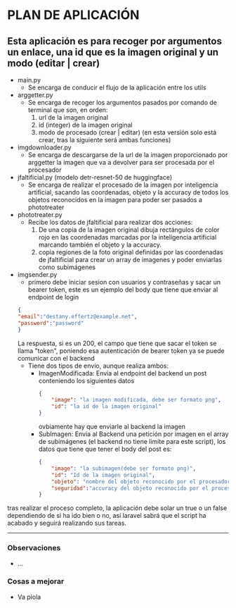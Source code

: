 # PLAN DE APLICACIÓN

Esta aplicación es para recoger por argumentos un enlace, una id que es la imagen original y un modo (editar | crear)
---
- main.py
    - Se encarga de conducir el flujo de la aplicación entre los utils
- arggetter.py
    - Se encarga de recoger los argumentos pasados por comando de terminal que son, en orden:
        1. url de la imagen original
        1. id (integer) de la imagen original
        1. modo de procesado (crear | editar) (en esta versión solo está crear, tras la siguiente será ambas funciones)
- imgdownloader.py
    - Se encarga de descargarse de la url de la imagen proporcionado por arggetter la imagen que va a devolver para ser procesada por el procesador
- jfaltificial.py (modelo detr-resnet-50 de huggingface)
    - Se encarga de realizar el procesado de la imagen por inteligencia artificial, sacando las coordenadas, objeto y la accuracy de todos los objetos reconocidos en la imagen para poder ser pasados a phototreater
- phototreater.py
    - Recibe los datos de jfaltificial para realizar dos acciones:
        1. De una copia de la imagen original dibuja rectángulos de color rojo en las coordenadas marcadas por la inteligencia artificial marcando también el objeto y la accuracy.
        1. copia regiones de la foto original definidas por las coordenadas de jfaltificial para crear un array de imagenes y poder enviarlas como subimágenes
- imgsender.py
    - primero debe iniciar sesion con usuarios y contraseñas y sacar un bearer token, este es un ejemplo del body que tiene que enviar al endpoint de login
    ```json
    {
    "email":"destany.effertz@example.net",
    "password":"password"
    }    
    ```
    La respuesta, si es un 200, el campo que tiene que sacar el token se llama "token", poniendo esa autenticación de bearer token ya se puede comunicar con el backend
    - Tiene dos tipos de envío, aunque realiza ambos:
        - ImagenModificada:
            Envia al endpoint del backend un post conteniendo los siguientes datos
            ```json
            {
                "image": "la imagen modificada, debe ser formato png",
                "id": "la id de la imagen original"
            }
            ```
            ovbiamente hay que enviarle al backend la imagen
        - SubImagen:
            Envia al Backend una petición por imagen en el array de subimágenes (el backend no tiene limite para este script), los datos que tiene que tener el body del post es:
            ```json
            {
                "image": "la subimagen(debe ser formato png)",
                "id": "Id de la imagen original",
                "objeto": "nombre del objeto reconocido por el procesador",
                "seguridad":"accuracy del objeto reconocido por el procesador"
            }
            ```

tras realizar el proceso completo, la aplicación debe solar un true o un false dependiendo de si ha ido bien o no, así laravel sabrá que el script ha acabado y seguirá realizando sus tareas.

---

### Observaciones
- ...
### Cosas a mejorar
- Va piola